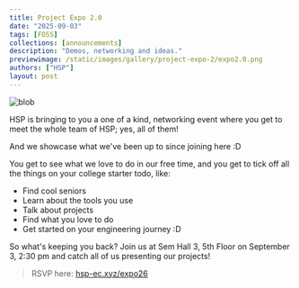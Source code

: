 ```yaml
---
title: Project Expo 2.0
date: "2025-09-03"
tags: [FOSS]
collections: [announcements]
description: "Demos, networking and ideas."
previewimage: /static/images/gallery/project-expo-2/expo2.0.png
authors: ["HSP"]
layout: post
---
```


![blob](/static/images/gallery/blob/waldo.jpg)

HSP is bringing to you a one of a kind, networking event where you get to meet the whole team of HSP; yes, all of them!

And we showcase what we've been up to since joining here :D

You get to see what we love to do in our free time, and you get to tick off all the things on your college starter todo, like:

- Find cool seniors
- Learn about the tools you use
- Talk about projects
- Find what you love to do
- Get started on your engineering journey :D

So what's keeping you back? Join us at Sem Hall 3, 5th Floor on September 3, 2:30 pm and catch all of us presenting our projects!

> RSVP here: [hsp-ec.xyz/expo26](https://hsp-ec.xyz/expo26)
